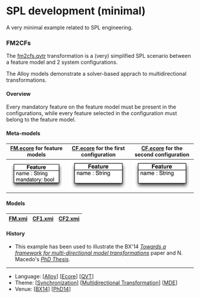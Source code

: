 # SPL development (minimal)

A very minimal example related to SPL engineering.

### FM2CFs
The [fm2cfs.qvtr](Resources/fm2cfs.qvtr) transformation is a (very) simplified SPL scenario between a feature model and 2 system configurations.

The Alloy models demonstrate a solver-based apprach to multidirectional transformations.

#### Overview
Every mandatory feature on the feature model must be present in the configurations, while every feature selected in the configuration must belong to the feature model.

#### Meta-models
| [FM.ecore](Resources/FM.ecore) for feature models | [CF.ecore](Resources/CF.ecore) for the first configuration | [CF.ecore](Resources/CF.ecore) for the second configuration |
| --- | --- | --- |
| <img src="Resources/images/FM_metamodel.png" alt="FM metamodel" width="400px"> | <img src="Resources/images/CF_metamodel.png" alt="Configuration metamodel" width="350px"> | <img src="Resources/images/CF_metamodel.png" alt="Configuration metamodel" width="350px"> |

#### Models
| [FM.xmi](Resources/FM.xmi) | [CF1.xmi](Resources/CF1.xmi) | [CF2.xmi](Resources/CF2.xmi) |
| --- | --- | --- |

#### History
* This example has been used to illustrate the BX'14 *[Towards a framework for multi-directional model transformations](http://nmacedo.github.io/pubs.html#bx14)* paper and N. Macedo's *[PhD Thesis](http://nmacedo.github.io/pubs.html#phd14)*.

---

* Language: [[Alloy](https://github.com/nmacedo/MSV/wiki/By-Language#alloy)] [[Ecore](https://github.com/nmacedo/MSV/wiki/By-Language#ecore)] [[QVT](https://github.com/nmacedo/MSV/wiki/By-Language#qvt)]
* Theme: [[Synchronization](https://github.com/nmacedo/MSV/wiki/By-Theme#synchronization)] [[Multidirectional Transformation](https://github.com/nmacedo/MSV/wiki/By-Theme#multidirectional-transformation)] [[MDE](https://github.com/nmacedo/MSV/wiki/By-Theme#mde)] 
* Venue: [[BX14](https://github.com/nmacedo/MSV/wiki/By-Venue#bx14)] [[PhD14](https://github.com/nmacedo/MSV/wiki/By-Venue#phd14)]
